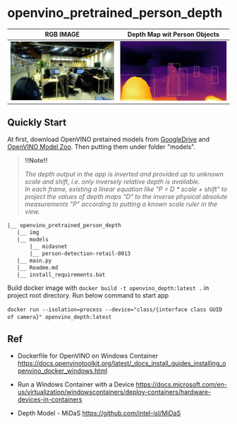 # openvino_pretrained_person_depth

RGB IMAGE            |  Depth Map wit Person Objects
:-------------------------:|:-------------------------:
![](img/rgb.jpg)     |  ![](img/depth_map.png)


## Quickly Start
At first, download OpenVINO pretained models from [GoogleDrive](https://drive.google.com/file/d/1Jf7qRG9N8IW8CaZ7gPisO5RtlLl63mNA) and [OpenVINO Model Zoo](https://download.01.org/opencv/2021/openvinotoolkit/2021.1/open_model_zoo/models_bin/2/person-detection-retail-0013/FP32/).
Then putting them under folder "models".

>**!!Note!!**
>
> _The depth output in the app is inverted and provided up to unknown scale and shift, i.e. only inversely relative depth is available._  
> _In each frame, existing a linear equation like "P = D * scale + shift" to project the values of depth maps "D" to the inverse physical absolute measurements "P" according to putting a known scale ruler in the view._
>

 ```Shell
|__ openvino_pretrained_person_depth
    |__ img
    |__ models
        |__ midasnet
        |__ person-detection-retail-0013
    |__ main.py
    |__ Readme.md
    |__ install_requirements.bat
```
Build docker image with `docker build -t openvino_depth:latest .` in project root directory.
Run below command to start app

`docker run --isolation=process --device="class/{interface class GUID of camera}" openvino_depth:latest`

## Ref
* Dockerfile for OpenVINO on Windows Container 
https://docs.openvinotoolkit.org/latest/_docs_install_guides_installing_openvino_docker_windows.html

* Run a Windows Container with a Device
https://docs.microsoft.com/en-us/virtualization/windowscontainers/deploy-containers/hardware-devices-in-containers

* Depth Model - MiDaS
https://github.com/intel-isl/MiDaS